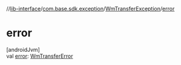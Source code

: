 //[lib-interface](../../../index.md)/[com.base.sdk.exception](../index.md)/[WmTransferException](index.md)/[error](error.md)

# error

[androidJvm]\
val [error](error.md): [WmTransferError](../-wm-transfer-error/index.md)
